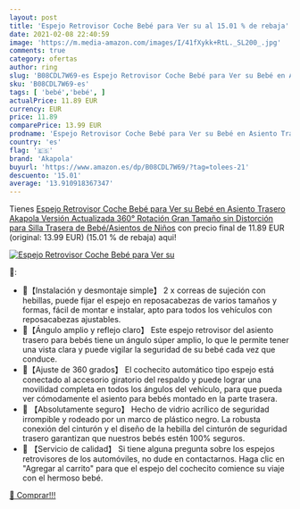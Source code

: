 ```yaml
---
layout: post
title: 'Espejo Retrovisor Coche Bebé para Ver su al 15.01 % de rebaja'
date: 2021-02-08 22:40:59
image: 'https://m.media-amazon.com/images/I/41fXykk+RtL._SL200_.jpg'
comments: true
category: ofertas
author: ring
slug: 'B08CDL7W69-es Espejo Retrovisor Coche Bebé para Ver su Bebé en Asiento...'
sku: 'B08CDL7W69-es'
tags: [ 'bebé','bebé', ]
actualPrice: 11.89 EUR
currency: EUR
price: 11.89
comparePrice: 13.99 EUR
prodname: 'Espejo Retrovisor Coche Bebé para Ver su Bebé en Asiento Trasero  Akapola Versión Actualizada 360° Rotación Gran Tamaño sin Distorción para Silla Trasera de Bebé/Asientos de Niños'
country: 'es'
flag: '🇪🇸'
brand: 'Akapola'
buyurl: 'https://www.amazon.es/dp/B08CDL7W69/?tag=tolees-21'
descuento: '15.01'
average: '13.910918367347'
---
```


Tienes [Espejo Retrovisor Coche Bebé para Ver su Bebé en Asiento Trasero  Akapola Versión Actualizada 360° Rotación Gran Tamaño sin Distorción para Silla Trasera de Bebé/Asientos de Niños](https://www.amazon.es/dp/B08CDL7W69/?tag=tolees-21) con precio final de  11.89 EUR (original: 13.99 EUR) (15.01 %  de rebaja) aqui!

[![Espejo Retrovisor Coche Bebé para Ver su](https://m.media-amazon.com/images/I/41fXykk+RtL._SL200_.jpg)](https://www.amazon.es/dp/B08CDL7W69/?tag=tolees-21)

🔎:

- 👶【Instalación y desmontaje simple】 2 x correas de sujeción con hebillas, puede fijar el espejo en reposacabezas de varios tamaños y formas, fácil de montar e instalar, apto para todos los vehículos con reposacabezas ajustables.
- 👶【Ángulo amplio y reflejo claro】 Este espejo retrovisor del asiento trasero para bebés tiene un ángulo súper amplio, lo que le permite tener una vista clara y puede vigilar la seguridad de su bebé cada vez que conduce.
- 👶【Ajuste de 360 ​​grados】 El cochecito automático tipo espejo está conectado al accesorio giratorio del respaldo y puede lograr una movilidad completa en todos los ángulos del vehículo, para que pueda ver cómodamente el asiento para bebés montado en la parte trasera.
- 👶 【Absolutamente seguro】 Hecho de vidrio acrílico de seguridad irrompible y rodeado por un marco de plástico negro. La robusta conexión del cinturón y el diseño de la hebilla del cinturón de seguridad trasero garantizan que nuestros bebés estén 100% seguros.
- 👶 【Servicio de calidad】 Si tiene alguna pregunta sobre los espejos retrovisores de los automóviles, no dude en contactarnos. Haga clic en "Agregar al carrito" para que el espejo del cochecito comience su viaje con el hermoso bebé.

[🛒 Comprar!!!](https://www.amazon.es/dp/B08CDL7W69/?tag=tolees-21)
